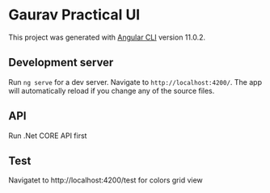 # Gaurav Practical UI

This project was generated with [Angular CLI](https://github.com/angular/angular-cli) version 11.0.2.

## Development server

Run `ng serve` for a dev server. Navigate to `http://localhost:4200/`. The app will automatically reload if you change any of the source files.

## API

Run .Net CORE API first

## Test

Navigatet to http://localhost:4200/test for colors grid view
